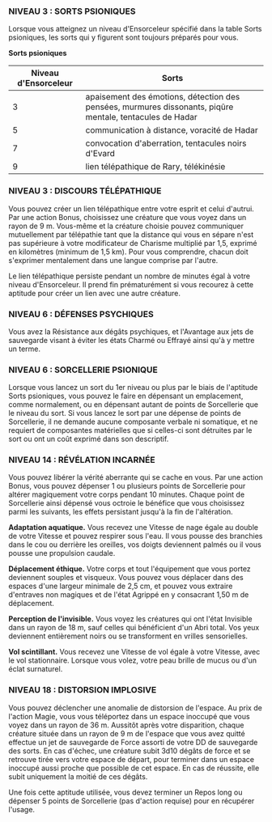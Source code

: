 
### NIVEAU 3 : SORTS PSIONIQUES

Lorsque vous atteignez un niveau d'Ensorceleur spécifié dans la table Sorts psioniques, les sorts qui y figurent sont toujours préparés pour vous.

**Sorts psioniques**

|Niveau d'Ensorceleur|Sorts|
|---|---|
|3|apaisement des émotions, détection des pensées, murmures dissonants, piqûre mentale, tentacules de Hadar|
|5|communication à distance, voracité de Hadar|
|7|convocation d'aberration, tentacules noirs d'Evard|
|9|lien télépathique de Rary, télékinésie|

### NIVEAU 3 : DISCOURS TÉLÉPATHIQUE

Vous pouvez créer un lien télépathique entre votre esprit et celui d'autrui. Par une action Bonus, choisissez une créature que vous voyez dans un rayon de 9 m. Vous-même et la créature choisie pouvez communiquer mutuellement par télépathie tant que la distance qui vous en sépare n'est pas supérieure à votre modificateur de Charisme multiplié par 1,5, exprimé en kilomètres (minimum de 1,5 km). Pour vous comprendre, chacun doit s'exprimer mentalement dans une langue comprise par l'autre.

Le lien télépathique persiste pendant un nombre de minutes égal à votre niveau d'Ensorceleur. Il prend fin prématurément si vous recourez à cette aptitude pour créer un lien avec une autre créature.


### NIVEAU 6 : DÉFENSES PSYCHIQUES

Vous avez la Résistance aux dégâts psychiques, et l'Avantage aux jets de sauvegarde visant à éviter les états Charmé ou Effrayé ainsi qu'à y mettre un terme.

### NIVEAU 6 : SORCELLERIE PSIONIQUE

Lorsque vous lancez un sort du 1er niveau ou plus par le biais de l'aptitude Sorts psioniques, vous pouvez le faire en dépensant un emplacement, comme normalement, ou en dépensant autant de points de Sorcellerie que le niveau du sort. Si vous lancez le sort par une dépense de points de Sorcellerie, il ne demande aucune composante verbale ni somatique, et ne requiert de composantes matérielles que si celles-ci sont détruites par le sort ou ont un coût exprimé dans son descriptif.

### NIVEAU 14 : RÉVÉLATION INCARNÉE

Vous pouvez libérer la vérité aberrante qui se cache en vous. Par une action Bonus, vous pouvez dépenser 1 ou plusieurs points de Sorcellerie pour altérer magiquement votre corps pendant 10 minutes. Chaque point de Sorcellerie ainsi dépensé vous octroie le bénéfice que vous choisissez parmi les suivants, les effets persistant jusqu'à la fin de l'altération.

**Adaptation aquatique.** Vous recevez une Vitesse de nage égale au double de votre Vitesse et pouvez respirer sous l'eau. Il vous pousse des branchies dans le cou ou derrière les oreilles, vos doigts deviennent palmés ou il vous pousse une propulsion caudale.

**Déplacement éthique.** Votre corps et tout l'équipement que vous portez deviennent souples et visqueux. Vous pouvez vous déplacer dans des espaces d'une largeur minimale de 2,5 cm, et pouvez vous extraire d'entraves non magiques et de l'état Agrippé en y consacrant 1,50 m de déplacement.

**Perception de l'invisible.** Vous voyez les créatures qui ont l'état Invisible dans un rayon de 18 m, sauf celles qui bénéficient d'un Abri total. Vos yeux deviennent entièrement noirs ou se transforment en vrilles sensorielles.

**Vol scintillant.** Vous recevez une Vitesse de vol égale à votre Vitesse, avec le vol stationnaire. Lorsque vous volez, votre peau brille de mucus ou d'un éclat surnaturel.

### NIVEAU 18 : DISTORSION IMPLOSIVE

Vous pouvez déclencher une anomalie de distorsion de l'espace. Au prix de l'action Magie, vous vous téléportez dans un espace inoccupé que vous voyez dans un rayon de 36 m. Aussitôt après votre disparition, chaque créature située dans un rayon de 9 m de l'espace que vous avez quitté effectue un jet de sauvegarde de Force assorti de votre DD de sauvegarde des sorts. En cas d'échec, une créature subit 3d10 dégâts de force et se retrouve tirée vers votre espace de départ, pour terminer dans un espace inoccupé aussi proche que possible de cet espace. En cas de réussite, elle subit uniquement la moitié de ces dégâts.

Une fois cette aptitude utilisée, vous devez terminer un Repos long ou dépenser 5 points de Sorcellerie (pas d'action requise) pour en récupérer l'usage.
